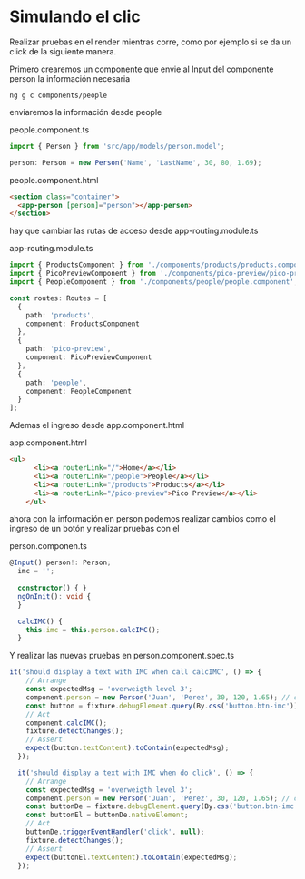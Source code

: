 # Simulando el clic
Realizar pruebas en el render mientras corre, como por ejemplo si se da un click de la siguiente manera.

Primero crearemos un componente que envie al Input del componente person la información necesaria

```
ng g c components/people
```

enviaremos la información desde people

people.component.ts
```ts
import { Person } from 'src/app/models/person.model';

person: Person = new Person('Name', 'LastName', 30, 80, 1.69);
```

people.component.html
```html
<section class="container">
  <app-person [person]="person"></app-person>
</section>
```

hay que cambiar las rutas de acceso desde app-routing.module.ts

app-routing.module.ts
```ts
import { ProductsComponent } from './components/products/products.component';
import { PicoPreviewComponent } from './components/pico-preview/pico-preview.component';
import { PeopleComponent } from './components/people/people.component';

const routes: Routes = [
  {
    path: 'products',
    component: ProductsComponent
  },
  {
    path: 'pico-preview',
    component: PicoPreviewComponent
  },
  {
    path: 'people',
    component: PeopleComponent
  }
];
```

Ademas el ingreso desde app.component.html

app.component.html
```html
<ul>
      <li><a routerLink="/">Home</a></li>
      <li><a routerLink="/people">People</a></li>
      <li><a routerLink="/products">Products</a></li>
      <li><a routerLink="/pico-preview">Pico Preview</a></li>
    </ul>
```

ahora con la información en person podemos realizar cambios como el ingreso de un botón y realizar pruebas con el

person.componen.ts
```ts
@Input() person!: Person;
  imc = '';
  
  constructor() { }
  ngOnInit(): void {
  }

  calcIMC() {
    this.imc = this.person.calcIMC();
  }
```

Y realizar las nuevas pruebas en person.component.spec.ts
```ts
it('should display a text with IMC when call calcIMC', () => {
    // Arrange
    const expectedMsg = 'overweigth level 3';
    component.person = new Person('Juan', 'Perez', 30, 120, 1.65); // overweight level 3
    const button = fixture.debugElement.query(By.css('button.btn-imc')).nativeElement;
    // Act
    component.calcIMC();
    fixture.detectChanges();
    // Assert
    expect(button.textContent).toContain(expectedMsg);
  });

  it('should display a text with IMC when do click', () => {
    // Arrange
    const expectedMsg = 'overweigth level 3';
    component.person = new Person('Juan', 'Perez', 30, 120, 1.65); // overweight level 3
    const buttonDe = fixture.debugElement.query(By.css('button.btn-imc'));
    const buttonEl = buttonDe.nativeElement;
    // Act
    buttonDe.triggerEventHandler('click', null);
    fixture.detectChanges();
    // Assert
    expect(buttonEl.textContent).toContain(expectedMsg);
  });
```